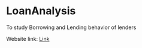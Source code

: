 # LoanAnalysis
To study Borrowing and Lending behavior of lenders

Website link:
[Link](https://pranaleejadhav.github.io/LoanAnalysis/Dashboard_Final.html)
